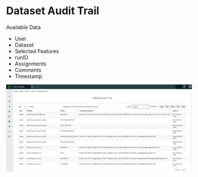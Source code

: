 # Dataset Audit Trail

Available Data

* User
* Dataset
* Selected Features
* runID
* Assignments
* Comments
* Timestamp

![](<../../.gitbook/assets/image (80).png>)
